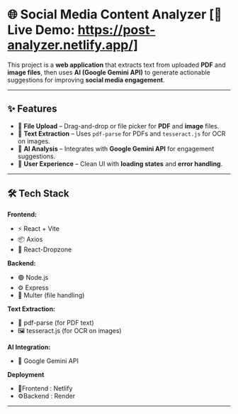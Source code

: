 # 🌐 Social Media Content Analyzer  [🚀Live Demo: https://post-analyzer.netlify.app/]

This project is a **web application** that extracts text from uploaded **PDF** and **image files**, then uses **AI (Google Gemini API)** to generate actionable suggestions for improving **social media engagement**.  

---

## ✨ Features  

- 📂 **File Upload** – Drag-and-drop or file picker for **PDF** and **image** files.  
- 🔎 **Text Extraction** – Uses `pdf-parse` for PDFs and `tesseract.js` for OCR on images.  
- 🤖 **AI Analysis** – Integrates with **Google Gemini API** for engagement suggestions.  
- 🎨 **User Experience** – Clean UI with **loading states** and **error handling**.  

---

## 🛠 Tech Stack  

**Frontend:**  
- ⚡ React + Vite 
- 📦 Axios  
- 📂 React-Dropzone  

**Backend:**  
- 🟢 Node.js  
- ⚙️ Express  
- 📂 Multer (file handling)  

**Text Extraction:**  
- 📑 pdf-parse (for PDF text)  
- 🖼️ tesseract.js (for OCR on images)  

**AI Integration:**  
- 🔮 Google Gemini API

**Deployment**
- 🌆Frontend : Netlify
- ⚙️Backend : Render

---
